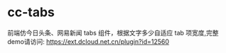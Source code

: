 # cc-tabs
 前端仿今日头条、网易新闻 tabs 组件，根据文字多少自适应 tab 项宽度,完整demo请访问: https://ext.dcloud.net.cn/plugin?id=12560
